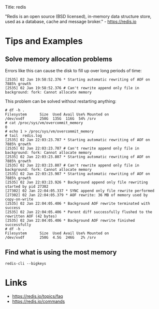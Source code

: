 Title: redis

"Redis is an open source (BSD licensed), in-memory data structure store, used as a database, cache and message broker." - <https://redis.io>


# Tips and Examples

## Solve memory allocation problems

Errors like this can cause the disk to fill up over long periods of time:

```
[2535] 02 Jan 19:58:52.376 * Starting automatic rewriting of AOF on 7885% growth
[2535] 02 Jan 19:58:52.376 # Can't rewrite append only file in background: fork: Cannot allocate memory
```
This problem can be solved without restarting anything:

```
# df -h .
Filesystem      Size  Used Avail Use% Mounted on
/dev/xvdf       250G  135G  116G  54% /srv
# cat /proc/sys/vm/overcommit_memory
0
# echo 1 > /proc/sys/vm/overcommit_memory
# tail  redis.log
[2535] 02 Jan 22:03:23.707 * Starting automatic rewriting of AOF on 7885% growth
[2535] 02 Jan 22:03:23.707 # Can't rewrite append only file in background: fork: Cannot allocate memory
[2535] 02 Jan 22:03:23.807 * Starting automatic rewriting of AOF on 7885% growth
[2535] 02 Jan 22:03:23.807 # Can't rewrite append only file in background: fork: Cannot allocate memory
[2535] 02 Jan 22:03:23.907 * Starting automatic rewriting of AOF on 7885% growth
[2535] 02 Jan 22:03:23.926 * Background append only file rewriting started by pid 27302
[27302] 02 Jan 22:04:05.337 * SYNC append only file rewrite performed
[27302] 02 Jan 22:04:05.379 * AOF rewrite: 36 MB of memory used by copy-on-write
[2535] 02 Jan 22:04:05.406 * Background AOF rewrite terminated with success
[2535] 02 Jan 22:04:05.406 * Parent diff successfully flushed to the rewritten AOF (42 bytes)
[2535] 02 Jan 22:04:05.406 * Background AOF rewrite finished successfully
# df -h .
Filesystem      Size  Used Avail Use% Mounted on
/dev/xvdf       250G  4.5G  246G   2% /srv
```

## Find what is using the most memory

```
redis-cli --bigkeys
```

# Links

- <https://redis.io/topics/faq>
- <https://redis.io/commands>
